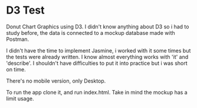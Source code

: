 # D3 Test

Donut Chart Graphics using D3. I didn't know anything about D3 so i had to study before, the data is connected to a mockup database made with Postman.

I didn't have the time to implement Jasmine, i worked with it some times but the tests were already written. I know almost everything works with 'it' and 'describe'. I shouldn't have difficulties to put it into practice but i was short on time. 

There's no mobile version, only Desktop. 

To run the app clone it, and run index.html. Take in mind the mockup has a limit usage. 